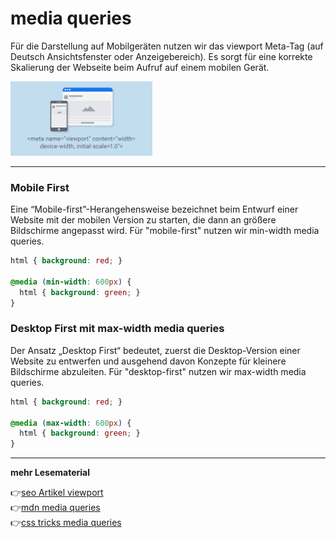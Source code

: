 # media queries

Für die Darstellung auf Mobilgeräten nutzen wir das viewport Meta-Tag (auf Deutsch Ansichtsfenster oder Anzeigebereich). Es sorgt für eine korrekte Skalierung der Webseite beim Aufruf auf einem mobilen Gerät.

<img src="meta-tag.jpg" alt="meta-tag" width="45%"> 

---

### Mobile First

Eine “Mobile-first”-Herangehensweise bezeichnet beim Entwurf einer Website mit der mobilen Version zu starten, die dann an größere Bildschirme angepasst wird. Für "mobile-first" nutzen wir min-width media queries.

```css
html { background: red; }

@media (min-width: 600px) {
  html { background: green; }
}
```

### Desktop First mit max-width media queries

Der Ansatz „Desktop First“ bedeutet, zuerst die Desktop-Version einer Website zu entwerfen und ausgehend davon Konzepte für kleinere Bildschirme abzuleiten. Für "desktop-first" nutzen wir max-width media queries.

```css
html { background: red; }

@media (max-width: 600px) {
  html { background: green; }
}
```
---

 **mehr Lesematerial**

:point_right:[seo Artikel viewport](https://www.seobility.net/de/wiki/Viewport)\
:point_right:[mdn media queries](https://developer.mozilla.org/en-US/docs/Learn/CSS/CSS_layout/Media_queries)\
:point_right:[css tricks media queries](https://css-tricks.com/logic-in-media-queries/)








